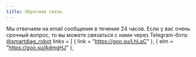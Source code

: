 ```yaml
---
title: Обратная связь
---
```


Мы отвечаем на email сообщения в течение 24 часов. Если у вас очень срочный вопрос, то вы можете связаться с нами через Telegram-бота: [@smartdiag_robot](https://t.me/smartdiag_robot)
  links = [
     { link = "https://goo.su/LhLaC" },
     { elm = "https://goo.su/AdmgHJ" },
